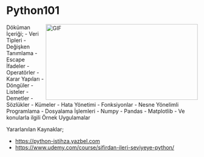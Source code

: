 # Python101
<img align="right" alt="GIF" src="https://github.com/kasim-yildirim/kasim-yildirim/blob/main/code.gif" width="400" height="200" />
Döküman İçeriği;
 - Veri Tipleri
 - Değişken Tanımlama
 - Escape İfadeler
 - Operatörler
 - Karar Yapıları
 - Döngüler
 - Listeler
 - Demetler
 - Sözlükler
 - Kümeler
 - Hata Yönetimi
 - Fonksiyonlar
 - Nesne Yönelimli Programlama 
 - Dosyalama İşlemleri
 - Numpy
 - Pandas
 - Matplotlib
 - Ve konularla ilgili Örnek Uygulamalar

Yararlanılan Kaynaklar;
 - https://python-istihza.yazbel.com
 - https://www.udemy.com/course/sifirdan-ileri-seviyeye-python/
